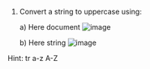 
1) Convert a string to uppercase using:
   
	a) Here document
   ![image](https://github.com/Sharath15eUR/PandiMuniasamyM/assets/65610375/dea27be7-8759-40f3-8cf4-41534dd455ca)

	b) Here string
   ![image](https://github.com/Sharath15eUR/PandiMuniasamyM/assets/65610375/e82e3d08-ab9e-4206-ac6f-2c9f3b5f4483)

	
Hint: tr a-z A-Z

